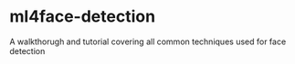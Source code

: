 # ml4face-detection
A walkthorugh and tutorial covering all common techniques used for face detection

